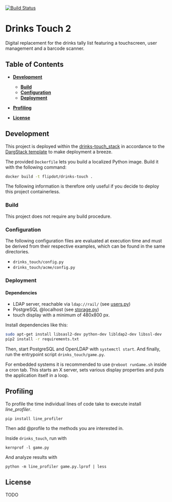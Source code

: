 [![Build Status](https://travis-ci.org/flipdot/drinks-touch.svg?branch=master)](https://travis-ci.org/flipdot/drinks-touch)

# Drinks Touch 2

Digital replacement for the drinks tally list featuring a touchscreen, user management and a barcode scanner.

## Table of Contents

-   **[Development](#development)**

    -   **[Build](#build)**
    -   **[Configuration](#configuration)**
    -   **[Deployment](#deployment)**
-   **[Profiling](#profiling)**
-   **[License](#license)**

## Development

This project is deployed within the [drinks-touch_stack](https://github.com/flipdot/drinks-touch_stack/) in accordance to the [DargStack template](https://github.com/Dargmuesli/dargstack-template/) to make deployment a breeze.

The provided `Dockerfile` lets you build a localized Python image. Build it with the following command:

```bash
docker build -t flipdot/drinks-touch .
```

The following information is therefore only useful if you decide to deploy this project containerless.

### Build

This project does not require any build procedure.

### Configuration

The following configuration files are evaluated at execution time and must be derived from their respective examples, which can be found in the same directories.

-   `drinks_touch/config.py`
-   `drinks_touch/acme/config.py`

### Deployment

#### Dependencies

-   LDAP server, reachable via `ldap://rail/` (see [users.py](drinks_touch/users/users.py))
-   PostgreSQL @localhost (see [storage.py](drinks_touch/database/storage.py))
-   touch display with a minimum of 480x800 px.

Install dependencies like this:

```bash
sudo apt-get install libsasl2-dev python-dev libldap2-dev libssl-dev
pip2 install -r requirements.txt
```

Then, start PostgreSQL and OpenLDAP with `systemctl start`. And finally, run the entrypoint script `drinks_touch/game.py`.

For embedded systems it is recommended to use `@reboot runGame.sh` inside a cron tab.
This starts an X server, sets various display properties and puts the application itself in a loop.

## Profiling

To profile the time individual lines of code take to execute install _line_profiler_.

```
pip install line_profiler
```

Then add @profile to the methods you are interested in.

Inside `drinks_touch`, run with

```
kernprof -l game.py
```

And analyze results with

```
python -m line_profiler game.py.lprof | less
```

## License

TODO
